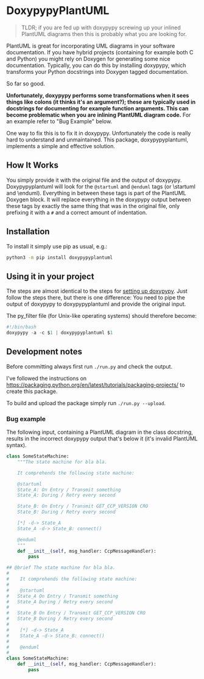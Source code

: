 # DoxypypyPlantUML

> TLDR; if you are fed up with doxypypy screwing up your inlined PlantUML
> diagrams then this is probably what you are looking for.

PlantUML is great for incorporating UML diagrams in your software documentation.
If you have hybrid projects (containing for example both C and Python) you might
rely on Doxygen for generating some nice documentation. Typically, you can do
this by installing doxypypy, which transforms your Python docstrings into
Doxygen tagged documentation.

So far so good.

**Unfortunately, doxypypy performs some transformations when it
sees things like colons (it thinks it's an argument?); these are typically used
in docstrings for documenting for example function arguments. This can become
problematic when you are inlining PlantUML diagram code.** For an example refer
to "Bug Example" below.

One way to fix this is to fix it in doxypypy. Unfortunately the code is really
hard to understand and unmaintained.
This package, doxypypyplantuml, implements a simple and effective solution.

## How It Works

You simply provide it with the original file and the output
of doxypypy. Doxypypyplantuml will look for the `@startuml` and `@enduml` tags
(or \startuml and \enduml).
Everything in between these tags is part of the PlantUML Doxygen block.
It will replace everything in the doxypypy output between these tags by exactly
the same thing that was in the original file, only prefixing it with a `#` and
a correct amount of indentation.

## Installation

To install it simply use pip as usual, e.g.:

```sh
python3 -m pip install doxypypyplantuml
```

## Using it in your project

The steps are almost identical to the steps for
[setting up doxypypy](https://github.com/Feneric/doxypypy#invoking-doxypypy-from-doxygen).
Just follow the steps there, but there is one difference: You need to pipe the
output of doxypypy to doxypypyplantuml and provide the original input.

The py_filter file (for Unix-like operating systems) should therefore become:

```py
#!/bin/bash
doxypypy -a -c $1 | doxypypyplantuml $1
```

## Development notes

Before committing always first run `./run.py` and check the output.

I've followed the instructions on https://packaging.python.org/en/latest/tutorials/packaging-projects/ to create this package.

To build and upload the package simply run `./run.py --upload`.

### Bug example

The following input, containing a PlantUML diagram in the class docstring, results in the
incorrect doxypypy output that's below it (it's invalid PlantUML syntax).

```py
class SomeStateMachine:
    """The state machine for bla bla.

    It comprehends the following state machine:

    @startuml
    State_A: On Entry / Transmit something
    State_A: During / Retry every second

    State_B: On Entry / Transmit GET_CCP_VERSION CRO
    State_B: During / Retry every second

    [*] -d-> State_A
    State_A -d-> State_B: connect()

    @enduml
    """
    def __init__(self, msg_handler: CcpMessageHandler):
        pass
```

```py
## @brief The state machine for bla bla.
#
#    It comprehends the following state machine:
#
#    @startuml
# 	State_A	On Entry / Transmit something
# 	State_A	During / Retry every second
#
# 	State_B	On Entry / Transmit GET_CCP_VERSION CRO
# 	State_B	During / Retry every second
#
#    [*] -d-> State_A
#    State_A -d-> State_B: connect()
#
#    @enduml
#
class SomeStateMachine:
    def __init__(self, msg_handler: CcpMessageHandler):
        pass
```
